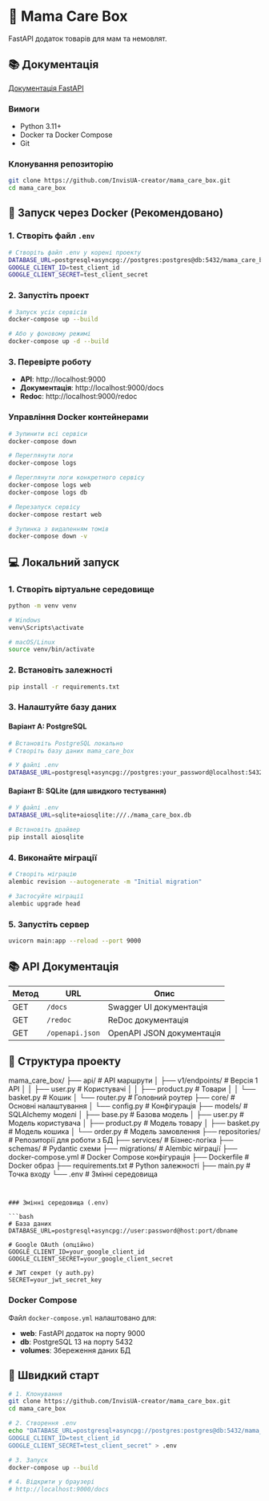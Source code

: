 # 🍼 Mama Care Box

FastAPI додаток товарів для мам та немовлят.

## 📚 Документація

[Документація FastAPI](https://fastapi.tiangolo.com/)

### Вимоги

- Python 3.11+
- Docker та Docker Compose
- Git

### Клонування репозиторію

```bash
git clone https://github.com/InvisUA-creator/mama_care_box.git
cd mama_care_box
```

## 🐳 Запуск через Docker (Рекомендовано)

### 1. Створіть файл `.env`

```bash
# Створіть файл .env у корені проекту
DATABASE_URL=postgresql+asyncpg://postgres:postgres@db:5432/mama_care_box
GOOGLE_CLIENT_ID=test_client_id
GOOGLE_CLIENT_SECRET=test_client_secret
```

### 2. Запустіть проект

```bash
# Запуск усіх сервісів
docker-compose up --build

# Або у фоновому режимі
docker-compose up -d --build
```

### 3. Перевірте роботу

- **API**: http://localhost:9000
- **Документація**: http://localhost:9000/docs
- **Redoc**: http://localhost:9000/redoc

### Управління Docker контейнерами

```bash
# Зупинити всі сервіси
docker-compose down

# Переглянути логи
docker-compose logs

# Переглянути логи конкретного сервісу
docker-compose logs web
docker-compose logs db

# Перезапуск сервісу
docker-compose restart web

# Зупинка з видаленням томів
docker-compose down -v
```

## 💻 Локальний запуск

### 1. Створіть віртуальне середовище

```bash
python -m venv venv

# Windows
venv\Scripts\activate

# macOS/Linux
source venv/bin/activate
```

### 2. Встановіть залежності

```bash
pip install -r requirements.txt
```

### 3. Налаштуйте базу даних

#### Варіант A: PostgreSQL

```bash
# Встановіть PostgreSQL локально
# Створіть базу даних mama_care_box

# У файлі .env
DATABASE_URL=postgresql+asyncpg://postgres:your_password@localhost:5432/mama_care_box
```

#### Варіант B: SQLite (для швидкого тестування)

```bash
# У файлі .env
DATABASE_URL=sqlite+aiosqlite:///./mama_care_box.db

# Встановіть драйвер
pip install aiosqlite
```

### 4. Виконайте міграції

```bash
# Створіть міграцію
alembic revision --autogenerate -m "Initial migration"

# Застосуйте міграції
alembic upgrade head
```

### 5. Запустіть сервер

```bash
uvicorn main:app --reload --port 9000
```

## 📚 API Документація


| Метод | URL | Опис |
|-------|-----|------|
| GET | `/docs` | Swagger UI документація |
| GET | `/redoc` | ReDoc документація |
| GET | `/openapi.json` | OpenAPI JSON документація |


## 📁 Структура проекту

mama_care_box/
├── api/                    # API маршрути
│   ├── v1/endpoints/      # Версія 1 API
│   │   ├── user.py        # Користувачі
│   │   ├── product.py     # Товари
│   │   └── basket.py      # Кошик
│   └── router.py          # Головний роутер
├── core/                  # Основні налаштування
│   └── config.py         # Конфігурація
├── models/               # SQLAlchemy моделі
│   ├── base.py          # Базова модель
│   ├── user.py          # Модель користувача
│   ├── product.py       # Модель товару
│   ├── basket.py        # Модель кошика
│   └── order.py         # Модель замовлення
├── repositories/         # Репозиторії для роботи з БД
├── services/            # Бізнес-логіка
├── schemas/             # Pydantic схеми
├── migrations/          # Alembic міграції
├── docker-compose.yml   # Docker Compose конфігурація
├── Dockerfile          # Docker образ
├── requirements.txt    # Python залежності
├── main.py            # Точка входу
└── .env               # Змінні середовища
```


### Змінні середовища (.env)

```bash
# База даних
DATABASE_URL=postgresql+asyncpg://user:password@host:port/dbname

# Google OAuth (опційно)
GOOGLE_CLIENT_ID=your_google_client_id
GOOGLE_CLIENT_SECRET=your_google_client_secret

# JWT секрет (у auth.py)
SECRET=your_jwt_secret_key
```

### Docker Compose

Файл `docker-compose.yml` налаштовано для:
- **web**: FastAPI додаток на порту 9000
- **db**: PostgreSQL 13 на порту 5432
- **volumes**: Збереження даних БД



## 🚀 Швидкий старт

```bash
# 1. Клонування
git clone https://github.com/InvisUA-creator/mama_care_box.git
cd mama_care_box

# 2. Створення .env
echo "DATABASE_URL=postgresql+asyncpg://postgres:postgres@db:5432/mama_care_box
GOOGLE_CLIENT_ID=test_client_id
GOOGLE_CLIENT_SECRET=test_client_secret" > .env

# 3. Запуск
docker-compose up --build

# 4. Відкрити у браузері
# http://localhost:9000/docs